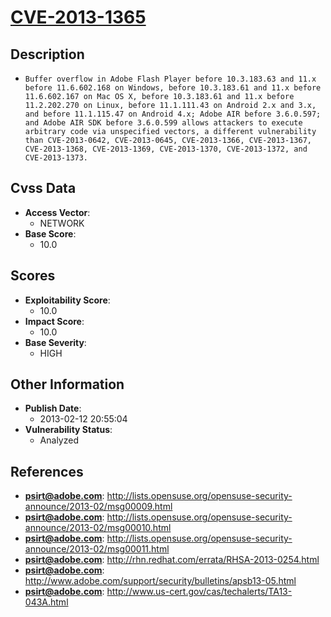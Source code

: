 
# [CVE-2013-1365](https://cve.mitre.org/cgi-bin/cvename.cgi?name=CVE-2013-1365)

## Description

- `Buffer overflow in Adobe Flash Player before 10.3.183.63 and 11.x before 11.6.602.168 on Windows, before 10.3.183.61 and 11.x before 11.6.602.167 on Mac OS X, before 10.3.183.61 and 11.x before 11.2.202.270 on Linux, before 11.1.111.43 on Android 2.x and 3.x, and before 11.1.115.47 on Android 4.x; Adobe AIR before 3.6.0.597; and Adobe AIR SDK before 3.6.0.599 allows attackers to execute arbitrary code via unspecified vectors, a different vulnerability than CVE-2013-0642, CVE-2013-0645, CVE-2013-1366, CVE-2013-1367, CVE-2013-1368, CVE-2013-1369, CVE-2013-1370, CVE-2013-1372, and CVE-2013-1373.`

## Cvss Data

- **Access Vector**:
  - NETWORK
- **Base Score**:
  - 10.0

## Scores

- **Exploitability Score**:
  - 10.0
- **Impact Score**:
  - 10.0
- **Base Severity**:
  - HIGH

## Other Information

- **Publish Date**:
  - 2013-02-12 20:55:04
- **Vulnerability Status**:
  - Analyzed

## References

- **psirt@adobe.com**: http://lists.opensuse.org/opensuse-security-announce/2013-02/msg00009.html
- **psirt@adobe.com**: http://lists.opensuse.org/opensuse-security-announce/2013-02/msg00010.html
- **psirt@adobe.com**: http://lists.opensuse.org/opensuse-security-announce/2013-02/msg00011.html
- **psirt@adobe.com**: http://rhn.redhat.com/errata/RHSA-2013-0254.html
- **psirt@adobe.com**: http://www.adobe.com/support/security/bulletins/apsb13-05.html
- **psirt@adobe.com**: http://www.us-cert.gov/cas/techalerts/TA13-043A.html
